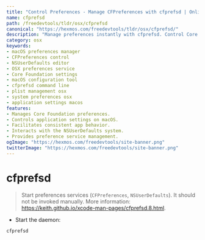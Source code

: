 ```yaml
---
title: "Control Preferences - Manage CFPreferences with cfprefsd | Online Free DevTools by Hexmos"
name: cfprefsd
path: /freedevtools/tldr/osx/cfprefsd
canonical: "https://hexmos.com/freedevtools/tldr/osx/cfprefsd/"
description: "Manage preferences instantly with cfprefsd. Control Core Foundation preferences on macOS and ensure consistent app behavior. Free online tool, no registration required."
category: osx
keywords:
- macOS preferences manager
- CFPreferences control
- NSUserDefaults editor
- OSX preferences service
- Core Foundation settings
- macOS configuration tool
- cfprefsd command line
- plist management osx
- system preferences osx
- application settings macos
features:
- Manages Core Foundation preferences.
- Controls application settings on macOS.
- Facilitates consistent app behavior.
- Interacts with the NSUserDefaults system.
- Provides preference service management.
ogImage: "https://hexmos.com/freedevtools/site-banner.png"
twitterImage: "https://hexmos.com/freedevtools/site-banner.png"
---
```


# cfprefsd

> Start preferences services (`CFPreferences`, `NSUserDefaults`).
> It should not be invoked manually.
> More information: <https://keith.github.io/xcode-man-pages/cfprefsd.8.html>.

- Start the daemon:

`cfprefsd`
